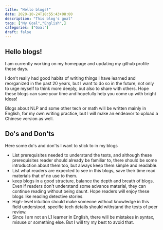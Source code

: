 ```yaml
---
title: "Hello blogs!"
date: 2020-10-24T18:55:43+08:00
description: "This blog's goal"
tags: ["My Goal","English",]
categories: ["Goal"]
draft: false
---
```


## Hello blogs!

I am currently working on my homepage and updating my github profile these days.

I don't really had good habits of writing things I have learned and reorganized in the past 20 years, but I want to do so in the future, not only to urge myself to think more deeply, but also to share with others. Hope these blogs can save your time and hopefully help you come up with bright ideas!

Blogs about NLP and some other tech or math will be written mainly in English, for my own writing practice, but I will make an endeavor to upload a Chinese version as well. 

## Do's and Don'ts

Here some do's and don'ts I want to stick to in my blogs

- List prerequisites needed to understand the texts, and although these prerequisites reader should already be familiar to, there should be some introduction about them too, but always keep them simple and readable.
- List what readers are expected to see in this blogs, save their time read materials that of no use to them.
- keep blogs in a good structure, balance the depth and breath of blogs. Even if readers don't understand some advance material, they can continue reading without being daunt. Hope readers will enjoy these blogs like reading detective stories.
- High-level intuition should make someone without knowledge in this field understood, specific tech details should withstand the tests of peer review.
- Since I am not an L1 learner in English, there will be mistakes in syntax, misuse or something else. But I will try my best to avoid that.